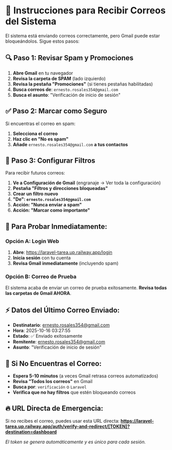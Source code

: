# 📧 Instrucciones para Recibir Correos del Sistema

El sistema está enviando correos correctamente, pero Gmail puede estar bloqueándolos. Sigue estos pasos:

## 🔍 **Paso 1: Revisar Spam y Promociones**
1. **Abre Gmail** en tu navegador
2. **Revisa la carpeta de SPAM** (lado izquierdo)
3. **Revisa la pestaña "Promociones"** (si tienes pestañas habilitadas)
4. **Busca correos de**: `ernesto.rosales354@gmail.com`
5. **Busca el asunto**: "Verificación de inicio de sesión"

## ✅ **Paso 2: Marcar como Seguro**
Si encuentras el correo en spam:
1. **Selecciona el correo**
2. **Haz clic en "No es spam"**
3. **Añade** `ernesto.rosales354@gmail.com` **a tus contactos**

## 🔧 **Paso 3: Configurar Filtros**
Para recibir futuros correos:
1. **Ve a Configuración de Gmail** (engranaje → Ver toda la configuración)
2. **Pestaña "Filtros y direcciones bloqueadas"**
3. **Crear un filtro nuevo**
4. **"De": `ernesto.rosales354@gmail.com`**
5. **Acción: "Nunca enviar a spam"**
6. **Acción: "Marcar como importante"**

## 🚀 **Para Probar Inmediatamente:**

### Opción A: Login Web
1. **Abre**: https://laravel-tarea.up.railway.app/login
2. **Inicia sesión** con tu cuenta
3. **Revisa Gmail inmediatamente** (incluyendo spam)

### Opción B: Correo de Prueba
El sistema acaba de enviar un correo de prueba exitosamente.
**Revisa todas las carpetas de Gmail AHORA**.

## ⚡ **Datos del Último Correo Enviado:**
- **Destinatario**: ernesto.rosales354@gmail.com
- **Hora**: 2025-10-16 03:27:55
- **Estado**: ✅ Enviado exitosamente
- **Remitente**: ernesto.rosales354@gmail.com
- **Asunto**: "Verificación de inicio de sesión"

## 🎯 **Si No Encuentras el Correo:**
- **Espera 5-10 minutos** (a veces Gmail retrasa correos automatizados)
- **Revisa "Todos los correos"** en Gmail
- **Busca por**: `verificación` o `Laravel`
- **Verifica que no hay filtros** que estén bloqueando correos

## 🔥 **URL Directa de Emergencia:**
Si no recibes el correo, puedes usar esta URL directa:
**https://laravel-tarea.up.railway.app/auth/verify-and-redirect/[TOKEN]?destination=dashboard**

*El token se genera automáticamente y es único para cada sesión.*
